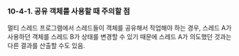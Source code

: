 ### 10-4-1. 공유 객체를 사용할 때 주의할 점

멀티 스레드 프로그램에서 스레드들이 객체를 공유해서 작업해야 하는 경우, 스레드 A가 사용하던 객체를 스레드 B가 상태를 변경할 수 있기 때문에 스레드 A가 의도했던 것과는 다른 결과를 산출할 수도 있음.
